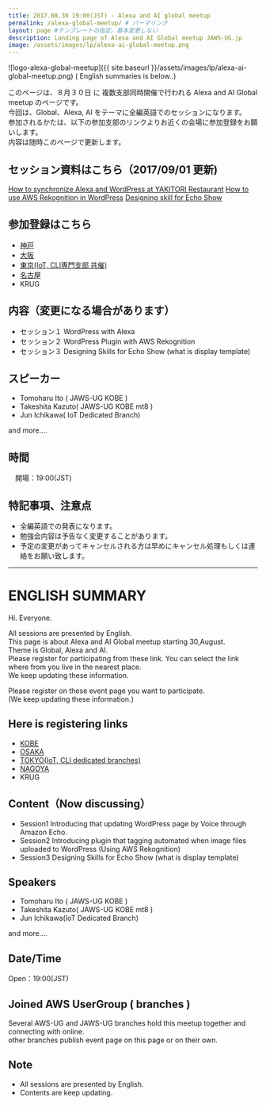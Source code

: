 ```yaml
---
title: 2017.08.30 19:00(JST) - Alexa and AI global meetup
permalink: /alexa-global-meetup/ # パーマリンク
layout: page #テンプレートの指定。基本変更しない
description: Landing page of Alexa and AI Global meetup JAWS-UG.jp
image: /assets/images/lp/alexa-ai-global-meetup.png
---
```


![logo-alexa-global-meetup]({{ site.baseurl }}/assets/images/lp/alexa-ai-global-meetup.png)
( English summaries is below..)

このページは、８月３０日 に 複数支部同時開催で行われる Alexa and AI Global meetup のページです。  
今回は、Global、Alexa, AI をテーマに全編英語でのセッションになります。  
参加されるかたは、以下の参加支部のリンクよりお近くの会場に参加登録をお願いします。  
内容は随時このページで更新します。

## セッション資料はこちら（2017/09/01 更新)
[How to synchronize Alexa and WordPress at YAKITORI Restaurant](https://speakerdeck.com/haruharuharuby/how-to-synchronize-wordpress-and-alexa-at-yakitori-restaurant)
[How to use AWS Rekognition in WordPress](https://speakerdeck.com/mt8/jaws-ug-kobe-alexa-meetup-and-ai-global-meetup)
[Designing skill for Echo Show](https://www.slideshare.net/junichikawa1/alexa-and-ai-global-meetup)

## 参加登録はこちら
* [神戸](https://jaws-ug-kobe.doorkeeper.jp/events/62902)
* [大阪 ](https://jawsugosaka.doorkeeper.jp/events/63758)
* [東京(IoT, CLI専門支部 共催)](https://jawsug-cli.doorkeeper.jp/events/63079)
* [名古屋](https://jawsug-nagoya.doorkeeper.jp/events/63652)
* KRUG

## 内容（変更になる場合があります）
* セッション１   WordPress with Alexa
* セッション２   WordPress Plugin with AWS Rekognition
* セッション３   Designing Skills for Echo Show (what is display template)

## スピーカー
* Tomoharu Ito ( JAWS-UG KOBE )
* Takeshita Kazuto( JAWS-UG KOBE mt8 )
* Jun Ichikawa( IoT Dedicated Branch)

and more....

## 時間
　開場：19:00(JST)

## 特記事項、注意点
* 全編英語での発表になります。
* 勉強会内容は予告なく変更することがあります。
* 予定の変更があってキャンセルされる方は早めにキャンセル処理もしくは連絡をお願い致します。

----

# ENGLISH SUMMARY
Hi. Everyone.

All sessions are presented by English.  
This page is about Alexa and AI Global meetup starting 30,August.  
Theme is Global, Alexa and AI.  
Please register for participating from these link. You can select the link where from you live in the nearest place.  
We keep updating these information.

Please register on these event page you want to participate.  
(We keep updating these information.)

## Here is registering links
* [KOBE](https://jaws-ug-kobe.doorkeeper.jp/events/62902)
* [OSAKA](https://jawsugosaka.doorkeeper.jp/events/63758)
* [TOKYO(IoT, CLI dedicated branches)](https://jawsug-cli.doorkeeper.jp/events/63079)
* [NAGOYA](https://jawsug-nagoya.doorkeeper.jp/events/63652)
* KRUG

## Content（Now discussing）
* Session1   Introducing that updating WordPress page by Voice through Amazon Echo.
* Session2   Introducing plugin that tagging automated when image files uploaded to WordPress
              (Using AWS Rekognition)
* Session3   Designing Skills for Echo Show (what is display template)


## Speakers
* Tomoharu Ito ( JAWS-UG KOBE )
* Takeshita Kazuto( JAWS-UG KOBE mt8 )
* Jun Ichikawa(IoT Dedicated Branch)

and more....

## Date/Time
  Open：19:00(JST)

## Joined AWS UserGroup ( branches )
Several AWS-UG and JAWS-UG branches hold this meetup together and connecting with online.  
other branches publish event page on this page or on their own.

## Note
* All sessions are presented by English.
* Contents are keep updating.

